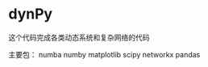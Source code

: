 # dynPy
这个代码完成各类动态系统和复杂网络的代码

主要包：
    numba
    numby
    matplotlib
    scipy
    networkx
    pandas